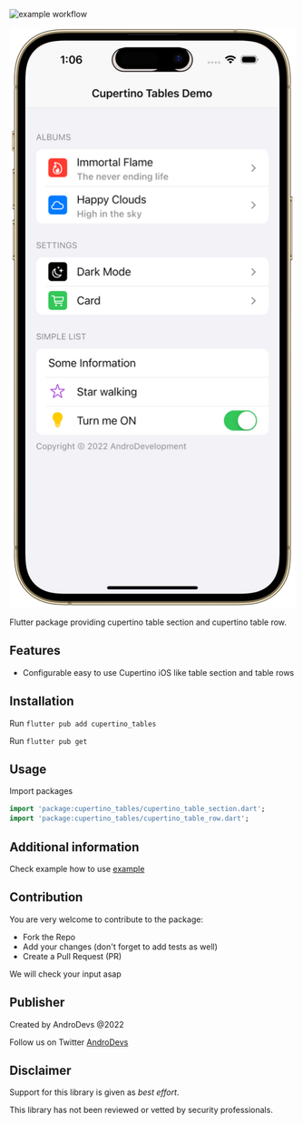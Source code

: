 ![example workflow](https://github.com/esodot/flutter_cupertino_tables/actions/workflows/flutter.yml/badge.svg)

![In-App Review iOS Demo](https://github.com/esodot/flutter_cupertino_tables/blob/master/screenshots/example.png)

Flutter package providing cupertino table section and cupertino table row.

## Features

- Configurable easy to use Cupertino iOS like table section and table rows

## Installation

Run `flutter pub add cupertino_tables`

Run `flutter pub get`

## Usage

Import packages

```dart
import 'package:cupertino_tables/cupertino_table_section.dart';
import 'package:cupertino_tables/cupertino_table_row.dart';
```

## Additional information

Check example how to use [example](example/README.md)

## Contribution

You are very welcome to contribute to the package:

- Fork the Repo
- Add your changes (don't forget to add tests as well)
- Create a Pull Request (PR)

We will check your input asap

## Publisher

Created by AndroDevs @2022

Follow us on Twitter [AndroDevs](https://twitter.com/AndroDevs)

## Disclaimer

Support for this library is given as _best effort_.

This library has not been reviewed or vetted by security professionals.
